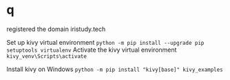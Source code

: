 # q
registered the domain iristudy.tech

Set up kivy virtual environment
`python -m pip install --upgrade pip setuptools virtualenv`
Activate the kivy virtual environment
`kivy_venv\Scripts\activate`

Install kivy on Windows
`python -m pip install "kivy[base]" kivy_examples`
